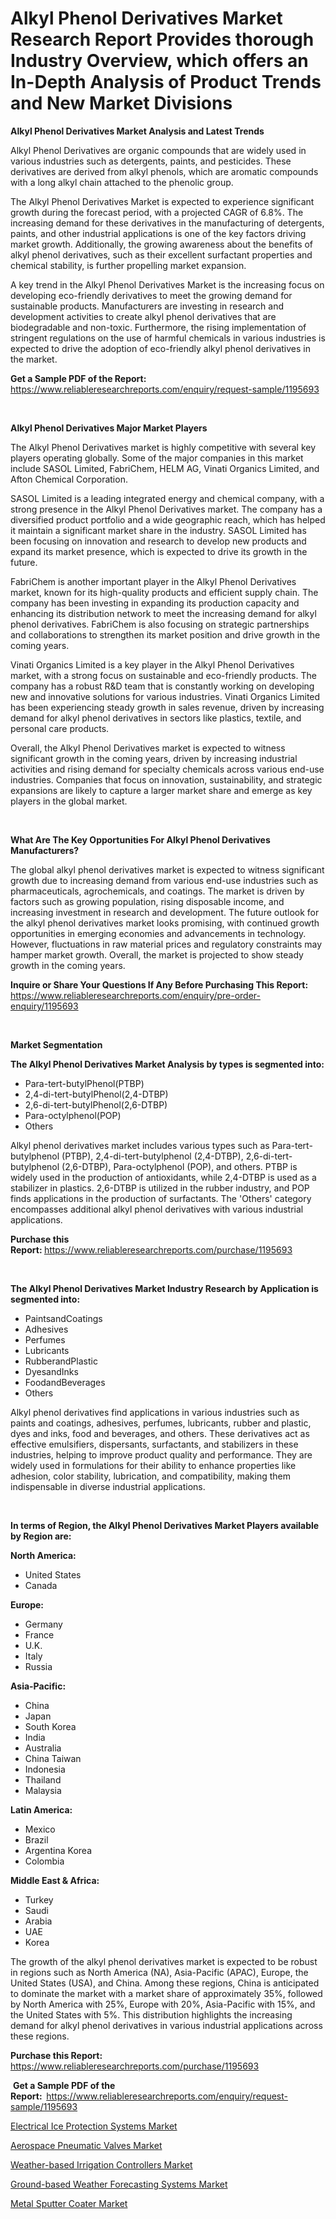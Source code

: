 <p><h1>Alkyl Phenol Derivatives Market Research Report Provides thorough Industry Overview, which offers an In-Depth Analysis of Product Trends and New Market Divisions</h1></p><p><strong>Alkyl Phenol Derivatives Market Analysis and Latest Trends</strong></p>
<p><p>Alkyl Phenol Derivatives are organic compounds that are widely used in various industries such as detergents, paints, and pesticides. These derivatives are derived from alkyl phenols, which are aromatic compounds with a long alkyl chain attached to the phenolic group.</p><p>The Alkyl Phenol Derivatives Market is expected to experience significant growth during the forecast period, with a projected CAGR of 6.8%. The increasing demand for these derivatives in the manufacturing of detergents, paints, and other industrial applications is one of the key factors driving market growth. Additionally, the growing awareness about the benefits of alkyl phenol derivatives, such as their excellent surfactant properties and chemical stability, is further propelling market expansion.</p><p>A key trend in the Alkyl Phenol Derivatives Market is the increasing focus on developing eco-friendly derivatives to meet the growing demand for sustainable products. Manufacturers are investing in research and development activities to create alkyl phenol derivatives that are biodegradable and non-toxic. Furthermore, the rising implementation of stringent regulations on the use of harmful chemicals in various industries is expected to drive the adoption of eco-friendly alkyl phenol derivatives in the market.</p></p>
<p><strong>Get a Sample PDF of the Report:&nbsp;</strong> <a href="https://www.reliableresearchreports.com/enquiry/request-sample/1195693">https://www.reliableresearchreports.com/enquiry/request-sample/1195693</a></p>
<p>&nbsp;</p>
<p><strong>Alkyl Phenol Derivatives Major Market Players</strong></p>
<p><p>The Alkyl Phenol Derivatives market is highly competitive with several key players operating globally. Some of the major companies in this market include SASOL Limited, FabriChem, HELM AG, Vinati Organics Limited, and Afton Chemical Corporation.</p><p>SASOL Limited is a leading integrated energy and chemical company, with a strong presence in the Alkyl Phenol Derivatives market. The company has a diversified product portfolio and a wide geographic reach, which has helped it maintain a significant market share in the industry. SASOL Limited has been focusing on innovation and research to develop new products and expand its market presence, which is expected to drive its growth in the future.</p><p>FabriChem is another important player in the Alkyl Phenol Derivatives market, known for its high-quality products and efficient supply chain. The company has been investing in expanding its production capacity and enhancing its distribution network to meet the increasing demand for alkyl phenol derivatives. FabriChem is also focusing on strategic partnerships and collaborations to strengthen its market position and drive growth in the coming years.</p><p>Vinati Organics Limited is a key player in the Alkyl Phenol Derivatives market, with a strong focus on sustainable and eco-friendly products. The company has a robust R&D team that is constantly working on developing new and innovative solutions for various industries. Vinati Organics Limited has been experiencing steady growth in sales revenue, driven by increasing demand for alkyl phenol derivatives in sectors like plastics, textile, and personal care products.</p><p>Overall, the Alkyl Phenol Derivatives market is expected to witness significant growth in the coming years, driven by increasing industrial activities and rising demand for specialty chemicals across various end-use industries. Companies that focus on innovation, sustainability, and strategic expansions are likely to capture a larger market share and emerge as key players in the global market.</p></p>
<p>&nbsp;</p>
<p><strong>What Are The Key Opportunities For Alkyl Phenol Derivatives Manufacturers?</strong></p>
<p><p>The global alkyl phenol derivatives market is expected to witness significant growth due to increasing demand from various end-use industries such as pharmaceuticals, agrochemicals, and coatings. The market is driven by factors such as growing population, rising disposable income, and increasing investment in research and development. The future outlook for the alkyl phenol derivatives market looks promising, with continued growth opportunities in emerging economies and advancements in technology. However, fluctuations in raw material prices and regulatory constraints may hamper market growth. Overall, the market is projected to show steady growth in the coming years.</p></p>
<p><strong>Inquire or Share Your Questions If Any Before Purchasing This Report:</strong> <a href="https://www.reliableresearchreports.com/enquiry/pre-order-enquiry/1195693">https://www.reliableresearchreports.com/enquiry/pre-order-enquiry/1195693</a></p>
<p>&nbsp;</p>
<p><strong>Market Segmentation</strong></p>
<p><strong>The Alkyl Phenol Derivatives Market Analysis by types is segmented into:</strong></p>
<p><ul><li>Para-tert-butylPhenol(PTBP)</li><li>2,4-di-tert-butylPhenol(2,4-DTBP)</li><li>2,6-di-tert-butylPhenol(2,6-DTBP)</li><li>Para-octylphenol(POP)</li><li>Others</li></ul></p>
<p><p>Alkyl phenol derivatives market includes various types such as Para-tert-butylphenol (PTBP), 2,4-di-tert-butylphenol (2,4-DTBP), 2,6-di-tert-butylphenol (2,6-DTBP), Para-octylphenol (POP), and others. PTBP is widely used in the production of antioxidants, while 2,4-DTBP is used as a stabilizer in plastics. 2,6-DTBP is utilized in the rubber industry, and POP finds applications in the production of surfactants. The 'Others' category encompasses additional alkyl phenol derivatives with various industrial applications.</p></p>
<p><strong>Purchase this Report:&nbsp;</strong><a href="https://www.reliableresearchreports.com/purchase/1195693">https://www.reliableresearchreports.com/purchase/1195693</a></p>
<p>&nbsp;</p>
<p><strong>The Alkyl Phenol Derivatives Market Industry Research by Application is segmented into:</strong></p>
<p><ul><li>PaintsandCoatings</li><li>Adhesives</li><li>Perfumes</li><li>Lubricants</li><li>RubberandPlastic</li><li>DyesandInks</li><li>FoodandBeverages</li><li>Others</li></ul></p>
<p><p>Alkyl phenol derivatives find applications in various industries such as paints and coatings, adhesives, perfumes, lubricants, rubber and plastic, dyes and inks, food and beverages, and others. These derivatives act as effective emulsifiers, dispersants, surfactants, and stabilizers in these industries, helping to improve product quality and performance. They are widely used in formulations for their ability to enhance properties like adhesion, color stability, lubrication, and compatibility, making them indispensable in diverse industrial applications.</p></p>
<p>&nbsp;</p>
<p><strong>In terms of Region, the Alkyl Phenol Derivatives Market Players available by Region are:</strong></p>
<p>
    <p> <strong> North America: </strong>
        <ul>
            <li>United States</li>
            <li>Canada</li>
        </ul>
        </p> 
    <p> <strong> Europe: </strong>
        <ul>
            <li>Germany</li>
            <li>France</li>
            <li>U.K.</li>
            <li>Italy</li>
            <li>Russia</li>
        </ul>
        </p> 
    <p> <strong> Asia-Pacific: </strong>
        <ul>
            <li>China</li>
            <li>Japan</li>
            <li>South Korea</li>
            <li>India</li>
            <li>Australia</li>
            <li>China Taiwan</li>
            <li>Indonesia</li>
            <li>Thailand</li>
            <li>Malaysia</li>
        </ul>
        </p> 
    <p> <strong> Latin America: </strong>
        <ul>
            <li>Mexico</li>
            <li>Brazil</li>
            <li>Argentina Korea</li>
            <li>Colombia</li>
        </ul>
        </p> 
    <p> <strong> Middle East & Africa: </strong>
        <ul>
            <li>Turkey</li>
            <li>Saudi</li>
            <li>Arabia</li>
            <li>UAE</li>
            <li>Korea</li>
        </ul>
    </p>
    </p>
<p><p>The growth of the alkyl phenol derivatives market is expected to be robust in regions such as North America (NA), Asia-Pacific (APAC), Europe, the United States (USA), and China. Among these regions, China is anticipated to dominate the market with a market share of approximately 35%, followed by North America with 25%, Europe with 20%, Asia-Pacific with 15%, and the United States with 5%. This distribution highlights the increasing demand for alkyl phenol derivatives in various industrial applications across these regions.</p></p>
<p><strong>Purchase this Report: </strong><a href="https://www.reliableresearchreports.com/purchase/1195693">https://www.reliableresearchreports.com/purchase/1195693</a></p>
<p>&nbsp;<strong>Get a Sample PDF of the Report:&nbsp;&nbsp;</strong><a href="https://www.reliableresearchreports.com/enquiry/request-sample/1195693">https://www.reliableresearchreports.com/enquiry/request-sample/1195693</a></p>
<p><strong></strong></p>
<p><p><a href="https://medium.com/@jaredkiehn7567/electrical-ice-protection-systems-market-analysis-its-cagr-market-segmentation-and-global-3db69d849ac0">Electrical Ice Protection Systems Market</a></p><p><a href="https://medium.com/@jaredkiehn7567/aerospace-pneumatic-valves-market-analysis-its-cagr-market-segmentation-and-global-industry-73ef368ecff0">Aerospace Pneumatic Valves Market</a></p><p><a href="https://medium.com/@jaredkiehn7567/weather-based-irrigation-controllers-market-competitive-analysis-market-trends-and-forecast-to-ffc06d0adce6">Weather-based Irrigation Controllers Market</a></p><p><a href="https://medium.com/@jaredkiehn7567/ground-based-weather-forecasting-systems-market-exploring-market-share-market-trends-and-future-c4c06ddcdf52">Ground-based Weather Forecasting Systems Market</a></p><p><a href="https://medium.com/@jaredkiehn7567/decoding-metal-sputter-coater-market-metrics-market-share-trends-and-growth-patterns-7e1cfe99b7de">Metal Sputter Coater Market</a></p></p>